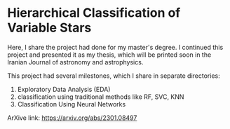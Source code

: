 # Hierarchical Classification of Variable Stars
Here, I share the project had done for my master's degree. I continued this project and presented it as my thesis, which will be printed soon in the Iranian Journal of astronomy and astrophysics.

This project had several milestones, which I share in separate directories:
  1. Exploratory Data Analysis (EDA) 
  2. classification using traditional methods like RF, SVC, KNN
  3. Classification Using Neural Networks

ArXive link: https://arxiv.org/abs/2301.08497
